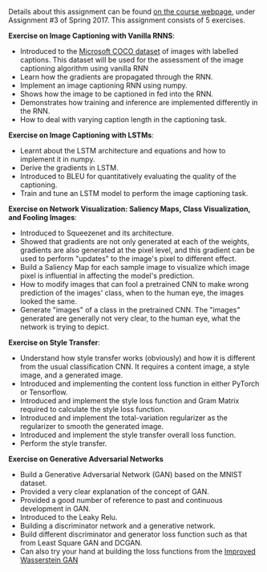 Details about this assignment can be found [on the course webpage](http://cs231n.github.io/), under Assignment #3 of Spring 2017.
This assignment consists of 5 exercises.

**Exercise on Image Captioning with Vanilla RNNS**:
* Introduced to the [Microsoft COCO dataset](http://cocodataset.org/#home) of images with labelled captions. This dataset will be used for the assessment of the image captioning algorithm using vanilla RNN
* Learn how the gradients are propagated through the RNN.
* Implement an image captioning RNN using numpy.
* Shows how the image to be captioned in fed into the RNN.
* Demonstrates how training and inference are implemented differently in the RNN.
* How to deal with varying caption length in the captioning task.

**Exercise on Image Captioning with LSTMs**:
* Learnt about the LSTM architecture and equations and how to implement it in numpy.
* Derive the gradients in LSTM.
* Introduced to BLEU for quantitatively evaluating the quality of the captioning.
* Train and tune an LSTM model to perform the image captioning task.

**Exercise on Network Visualization: Saliency Maps, Class Visualization, and Fooling Images**:
* Introduced to Squeezenet and its architecture.
* Showed that gradients are not only generated at each of the weights, gradients are also generated at the pixel level, and this gradient can be used to perform "updates" to the image's pixel to different effect.
* Build a Saliency Map for each sample image to visualize which image pixel is influential in affecting the model's prediction.
* How to modify images that can fool a pretrained CNN to make wrong prediction of the images' class, when to the human eye, the images looked the same.
* Generate "images" of a class in the pretrained CNN. The "images" generated are generally not very clear, to the human eye, what the network is trying to depict.

**Exercise on Style Transfer**:
* Understand how style transfer works (obviously) and how it is different from the usual classification CNN. It requires a content image, a style image, and a generated image.
* Introduced and implementing the content loss function in either PyTorch or Tensorflow.
* Introduced and implement the style loss function and Gram Matrix required to calculate the style loss function.
* Introduced and implement the total-variation regularizer as the regularizer to smooth the generated image.
* Introduced and implement the style transfer overall loss function.
* Perform the style transfer.

**Exercise on Generative Adversarial Networks**
* Build a Generative Adversarial Network (GAN) based on the MNIST dataset.
* Provided a very clear explanation of the concept of GAN.
* Provided a good number of reference to past and continuous development in GAN.
* Introduced to the Leaky Relu.
* Building a discriminator network and a generative network.
* Build different discriminator and generator loss function such as that from Least Square GAN and DCGAN. 
* Can also try your hand at building the loss functions from the [Improved Wasserstein GAN](https://arxiv.org/abs/1704.00028)

